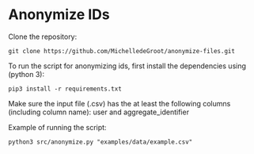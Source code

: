 # Anonymize IDs

Clone the repository:

```
git clone https://github.com/MichelledeGroot/anonymize-files.git
```

To run the script for anonymizing ids, first install the dependencies using (python 3):

```
pip3 install -r requirements.txt
``` 

Make sure the input file (.csv) has the at least the following columns (including column name): user and aggregate_identifier

Example of running the script:

```
python3 src/anonymize.py "examples/data/example.csv"
```
